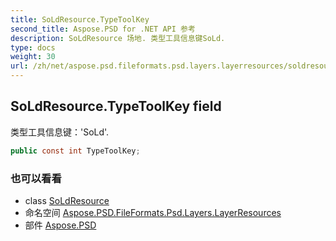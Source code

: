 ```yaml
---
title: SoLdResource.TypeToolKey
second_title: Aspose.PSD for .NET API 参考
description: SoLdResource 场地. 类型工具信息键SoLd.
type: docs
weight: 30
url: /zh/net/aspose.psd.fileformats.psd.layers.layerresources/soldresource/typetoolkey/
---
```

## SoLdResource.TypeToolKey field

类型工具信息键：'SoLd'.

```csharp
public const int TypeToolKey;
```

### 也可以看看

* class [SoLdResource](../)
* 命名空间 [Aspose.PSD.FileFormats.Psd.Layers.LayerResources](../../soldresource/)
* 部件 [Aspose.PSD](../../../)



